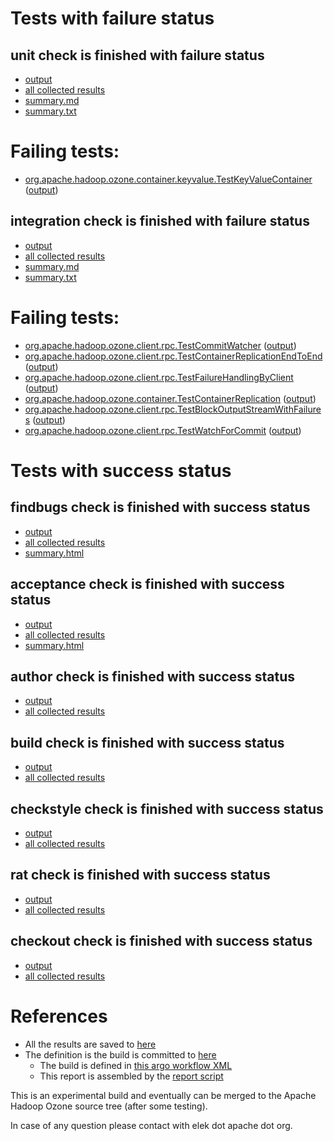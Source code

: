 # Tests with failure status

## unit check is finished with failure status

   * [output](https://raw.githubusercontent.com/elek/ozone-ci-q4/master/pr/pr-hdds-2194-ks6jj/unit/output.log)
   * [all collected results](https://github.com/elek/ozone-ci-q4/tree/master/pr/pr-hdds-2194-ks6jj/unit)
   * [summary.md](https://github.com/elek/ozone-ci-q4/tree/master/pr/pr-hdds-2194-ks6jj/unit/summary.md)
   * [summary.txt](https://github.com/elek/ozone-ci-q4/tree/master/pr/pr-hdds-2194-ks6jj/unit/summary.txt)

# Failing tests: 

 * [org.apache.hadoop.ozone.container.keyvalue.TestKeyValueContainer](hadoop-hdds/container-service/org.apache.hadoop.ozone.container.keyvalue.TestKeyValueContainer.txt) ([output](hadoop-hdds/container-service/org.apache.hadoop.ozone.container.keyvalue.TestKeyValueContainer-output.txt))

## integration check is finished with failure status

   * [output](https://raw.githubusercontent.com/elek/ozone-ci-q4/master/pr/pr-hdds-2194-ks6jj/integration/output.log)
   * [all collected results](https://github.com/elek/ozone-ci-q4/tree/master/pr/pr-hdds-2194-ks6jj/integration)
   * [summary.md](https://github.com/elek/ozone-ci-q4/tree/master/pr/pr-hdds-2194-ks6jj/integration/summary.md)
   * [summary.txt](https://github.com/elek/ozone-ci-q4/tree/master/pr/pr-hdds-2194-ks6jj/integration/summary.txt)

# Failing tests: 

 * [org.apache.hadoop.ozone.client.rpc.TestCommitWatcher](hadoop-ozone/integration-test/org.apache.hadoop.ozone.client.rpc.TestCommitWatcher.txt) ([output](hadoop-ozone/integration-test/org.apache.hadoop.ozone.client.rpc.TestCommitWatcher-output.txt))
 * [org.apache.hadoop.ozone.client.rpc.TestContainerReplicationEndToEnd](hadoop-ozone/integration-test/org.apache.hadoop.ozone.client.rpc.TestContainerReplicationEndToEnd.txt) ([output](hadoop-ozone/integration-test/org.apache.hadoop.ozone.client.rpc.TestContainerReplicationEndToEnd-output.txt))
 * [org.apache.hadoop.ozone.client.rpc.TestFailureHandlingByClient](hadoop-ozone/integration-test/org.apache.hadoop.ozone.client.rpc.TestFailureHandlingByClient.txt) ([output](hadoop-ozone/integration-test/org.apache.hadoop.ozone.client.rpc.TestFailureHandlingByClient-output.txt))
 * [org.apache.hadoop.ozone.container.TestContainerReplication](hadoop-ozone/integration-test/org.apache.hadoop.ozone.container.TestContainerReplication.txt) ([output](hadoop-ozone/integration-test/org.apache.hadoop.ozone.container.TestContainerReplication-output.txt))
 * [org.apache.hadoop.ozone.client.rpc.TestBlockOutputStreamWithFailures](hadoop-ozone/integration-test/org.apache.hadoop.ozone.client.rpc.TestBlockOutputStreamWithFailures.txt) ([output](hadoop-ozone/integration-test/org.apache.hadoop.ozone.client.rpc.TestBlockOutputStreamWithFailures-output.txt))
 * [org.apache.hadoop.ozone.client.rpc.TestWatchForCommit](hadoop-ozone/integration-test/org.apache.hadoop.ozone.client.rpc.TestWatchForCommit.txt) ([output](hadoop-ozone/integration-test/org.apache.hadoop.ozone.client.rpc.TestWatchForCommit-output.txt))


# Tests with success status

## findbugs check is finished with success status

   * [output](https://raw.githubusercontent.com/elek/ozone-ci-q4/master/pr/pr-hdds-2194-ks6jj/findbugs/output.log)
   * [all collected results](https://github.com/elek/ozone-ci-q4/tree/master/pr/pr-hdds-2194-ks6jj/findbugs)
   * [summary.html](https://elek.github.io/ozone-ci-q4/pr/pr-hdds-2194-ks6jj/findbugs/summary.html)


## acceptance check is finished with success status

   * [output](https://raw.githubusercontent.com/elek/ozone-ci-q4/master/pr/pr-hdds-2194-ks6jj/acceptance/output.log)
   * [all collected results](https://github.com/elek/ozone-ci-q4/tree/master/pr/pr-hdds-2194-ks6jj/acceptance)
   * [summary.html](https://elek.github.io/ozone-ci-q4/pr/pr-hdds-2194-ks6jj/acceptance/summary.html)


## author check is finished with success status

   * [output](https://raw.githubusercontent.com/elek/ozone-ci-q4/master/pr/pr-hdds-2194-ks6jj/author/output.log)
   * [all collected results](https://github.com/elek/ozone-ci-q4/tree/master/pr/pr-hdds-2194-ks6jj/author)


## build check is finished with success status

   * [output](https://raw.githubusercontent.com/elek/ozone-ci-q4/master/pr/pr-hdds-2194-ks6jj/build/output.log)
   * [all collected results](https://github.com/elek/ozone-ci-q4/tree/master/pr/pr-hdds-2194-ks6jj/build)


## checkstyle check is finished with success status

   * [output](https://raw.githubusercontent.com/elek/ozone-ci-q4/master/pr/pr-hdds-2194-ks6jj/checkstyle/output.log)
   * [all collected results](https://github.com/elek/ozone-ci-q4/tree/master/pr/pr-hdds-2194-ks6jj/checkstyle)


## rat check is finished with success status

   * [output](https://raw.githubusercontent.com/elek/ozone-ci-q4/master/pr/pr-hdds-2194-ks6jj/rat/output.log)
   * [all collected results](https://github.com/elek/ozone-ci-q4/tree/master/pr/pr-hdds-2194-ks6jj/rat)


## checkout check is finished with success status

   * [output](https://raw.githubusercontent.com/elek/ozone-ci-q4/master/pr/pr-hdds-2194-ks6jj/checkout/output.log)
   * [all collected results](https://github.com/elek/ozone-ci-q4/tree/master/pr/pr-hdds-2194-ks6jj/checkout)




# References

 * All the results are saved to [here](https://github.com/elek/ozone-ci-q4/tree/master/pr/pr-hdds-2194-ks6jj/)
 * The definition is the build is committed to [here](https://github.com/elek/argo-ozone)
    * The build is defined in [this argo workflow XML](https://github.com/elek/argo-ozone/blob/master/ozone-build.yaml)
    * This report is assembled by the [report script](https://github.com/elek/argo-ozone/blob/master/scripts/report.sh)

This is an experimental build and eventually can be merged to the Apache Hadoop Ozone source tree (after some testing).

In case of any question please contact with elek dot apache dot org.
